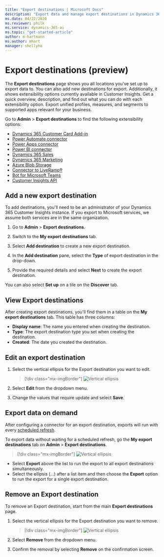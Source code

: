 ```yaml
---
title: "Export destinations | Microsoft Docs"
description: "Export data and manage export destinations in Dynamics 365 Customer Insights."
ms.date: 04/22/2020
ms.reviewer: philk
ms.service: dynamics-365-ai
ms.topic: "get-started-article"
author: m-hartmann
ms.author: mhart
manager: shellyha
---
```


# Export destinations (preview)

The **Export destinations** page shows you all locations you've set up to export data to. You can also add new destinations for export. Additionally, it shows extensibility options currently available in Customer Insights. Get a quick overview, description, and find out what you can do with each extensibility option. Export unified profiles, measures, and segments to supported apps relevant for your business.

Go to **Admin** > **Export destinations** to find the following extensibility options:

- [Dynamics 365 Customer Card Add-in](customer-card-add-in.md)
- [Power Automate connector](export-power-automate.md)
- [Power Apps connector](export-power-apps.md)
- [Power BI connector](export-power-bi.md)
- [Dynamics 365 Sales](export-dynamics365-sales.md)
- [Dynamics 365 Marketing](export-dynamics365-marketing.md)
- [Azure Blob Storage](export-azure-blob-storage.md)
- [Connector to LiveRamp&reg;](export-liveramp.md)
- [Bot for Microsoft Teams](export-teams-bot.md)
- [Customer Insights API](apis.md)

## Add a new export destination

To add destinations, you'll need to be an administrator of your Dynamics 365 Customer Insights instance. If you export to Microsoft services, we assume both services are in the same organization.

1. Go to **Admin** > **Export destinations**.

1. Switch to the **My export destinations** tab.

1. Select **Add destination** to create a new export destination.

1. In the **Add destination** pane, select the **Type** of export destination in the drop-down.

1. Provide the required details and select **Next** to create the export destination.

You can also select **Set up** on a tile on the **Discover** tab.

## View Export destinations

After creating export destinations, you'll find them in a table on the **My export destinations** tab. This table has three columns:

- **Display name**: The name you entered when creating the destination.
- **Type**: The export destination type you set when creating the destination.
- **Created**: The date you created the destination.

## Edit an export destination

1. Select the vertical ellipsis for the Export destination you want to edit.

   > [!div class="mx-imgBorder"]
   > ![Vertical ellipsis](media/export-destinations-page-ellipsis.png "Vertical ellipsis")

1. Select **Edit** from the dropdown menu.

1. Change the values that require update and select **Save**.

## Export data on demand

After configuring a connector for an export destination, exports will run with every [scheduled refresh](system.md#schedule-tab).

To export data without waiting for a scheduled refresh, go the **My export destinations** tab on **Admin** > **Export destinations**.

> [!div class="mx-imgBorder"]
> ![Vertical ellipsis](media/export-destinations-page-ellipsis.png "Vertical ellipsis")

- Select **Export** above the list to run the export to all export destinations simultaneously.
- Select the ellipsis (...) after a list item and then choose the **Export** option to run the export for a single export destination.

## Remove an Export destination

To remove an Export destination, start from the main **Export destinations** page.

1. Select the vertical ellipsis for the Export destination you want to remove.

   > [!div class="mx-imgBorder"]
   > ![Vertical ellipsis](media/export-destinations-page-ellipsis.png "Vertical ellipsis")

2. Select **Remove** from the dropdown menu.

3. Confirm the removal by selecting **Remove** on the confirmation screen.
